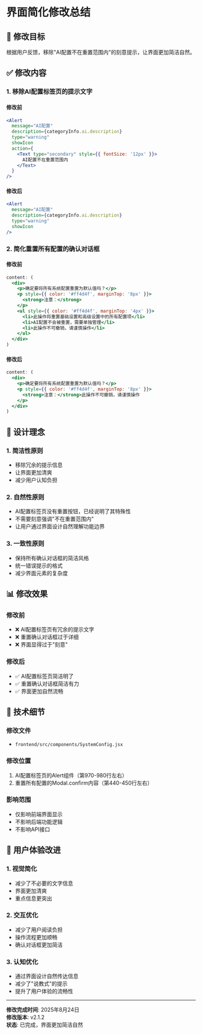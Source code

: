 # 界面简化修改总结

## 🎯 修改目标

根据用户反馈，移除"AI配置不在重置范围内"的刻意提示，让界面更加简洁自然。

## ✅ 修改内容

### 1. 移除AI配置标签页的提示文字

#### 修改前
```jsx
<Alert
  message="AI配置"
  description={categoryInfo.ai.description}
  type="warning"
  showIcon
  action={
    <Text type="secondary" style={{ fontSize: '12px' }}>
      AI配置不在重置范围内
    </Text>
  }
/>
```

#### 修改后
```jsx
<Alert
  message="AI配置"
  description={categoryInfo.ai.description}
  type="warning"
  showIcon
/>
```

### 2. 简化重置所有配置的确认对话框

#### 修改前
```jsx
content: (
  <div>
    <p>确定要将所有系统配置重置为默认值吗？</p>
    <p style={{ color: '#ff4d4f', marginTop: '8px' }}>
      <strong>注意：</strong>
    </p>
    <ul style={{ color: '#ff4d4f', marginTop: '4px' }}>
      <li>此操作将重置基础设置和高级设置中的所有配置项</li>
      <li>AI配置不会被重置，需要单独管理</li>
      <li>此操作不可撤销，请谨慎操作</li>
    </ul>
  </div>
)
```

#### 修改后
```jsx
content: (
  <div>
    <p>确定要将所有系统配置重置为默认值吗？</p>
    <p style={{ color: '#ff4d4f', marginTop: '8px' }}>
      <strong>注意：</strong>此操作不可撤销，请谨慎操作
    </p>
  </div>
)
```

## 🎨 设计理念

### 1. 简洁性原则
- 移除冗余的提示信息
- 让界面更加清爽
- 减少用户认知负担

### 2. 自然性原则
- AI配置标签页没有重置按钮，已经说明了其特殊性
- 不需要刻意强调"不在重置范围内"
- 让用户通过界面设计自然理解功能边界

### 3. 一致性原则
- 保持所有确认对话框的简洁风格
- 统一错误提示的格式
- 减少界面元素的复杂度

## 📊 修改效果

### 修改前
- ❌ AI配置标签页有冗余的提示文字
- ❌ 重置确认对话框过于详细
- ❌ 界面显得过于"刻意"

### 修改后
- ✅ AI配置标签页简洁明了
- ✅ 重置确认对话框简洁有力
- ✅ 界面更加自然流畅

## 🔧 技术细节

### 修改文件
- `frontend/src/components/SystemConfig.jsx`

### 修改位置
1. AI配置标签页的Alert组件（第970-980行左右）
2. 重置所有配置的Modal.confirm内容（第440-450行左右）

### 影响范围
- 仅影响前端界面显示
- 不影响后端功能逻辑
- 不影响API接口

## 🚀 用户体验改进

### 1. 视觉简化
- 减少了不必要的文字信息
- 界面更加清爽
- 重点信息更突出

### 2. 交互优化
- 减少了用户阅读负担
- 操作流程更加顺畅
- 确认对话框更加简洁

### 3. 认知优化
- 通过界面设计自然传达信息
- 减少了"说教式"的提示
- 提升了用户体验的流畅性

---

**修改完成时间**: 2025年8月24日  
**修改版本**: v2.1.2  
**状态**: 已完成，界面更加简洁自然
